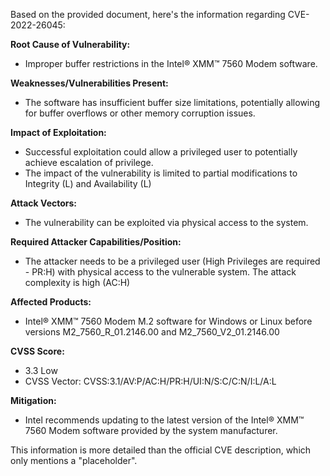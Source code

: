 Based on the provided document, here's the information regarding CVE-2022-26045:

**Root Cause of Vulnerability:**
- Improper buffer restrictions in the Intel® XMM™ 7560 Modem software.

**Weaknesses/Vulnerabilities Present:**
- The software has insufficient buffer size limitations, potentially allowing for buffer overflows or other memory corruption issues.

**Impact of Exploitation:**
- Successful exploitation could allow a privileged user to potentially achieve escalation of privilege.
- The impact of the vulnerability is limited to partial modifications to Integrity (L) and Availability (L)

**Attack Vectors:**
- The vulnerability can be exploited via physical access to the system.

**Required Attacker Capabilities/Position:**
- The attacker needs to be a privileged user (High Privileges are required - PR:H) with physical access to the vulnerable system. The attack complexity is high (AC:H)

**Affected Products:**
- Intel® XMM™ 7560 Modem M.2 software for Windows or Linux before versions M2_7560_R_01.2146.00 and M2_7560_V2_01.2146.00

**CVSS Score:**
- 3.3 Low
- CVSS Vector: CVSS:3.1/AV:P/AC:H/PR:H/UI:N/S:C/C:N/I:L/A:L

**Mitigation:**
- Intel recommends updating to the latest version of the Intel® XMM™ 7560 Modem software provided by the system manufacturer.

This information is more detailed than the official CVE description, which only mentions a "placeholder".
